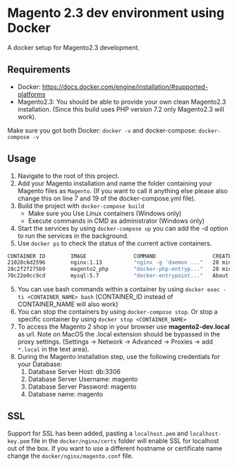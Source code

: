 # Magento 2.3 dev environment using Docker

A docker setup for Magento2.3 development.

## Requirements

- Docker: <https://docs.docker.com/engine/installation/#supported-platforms>
- Magento2.3: You should be able to provide your own clean Magento2.3 installation. (Since this build uses PHP version 7.2 only Magento2.3 will work).

Make sure you got both Docker: `docker -v` and docker-compose: `docker-compose -v`

## Usage

1. Navigate to the root of this project.
2. Add your Magento installation and name the folder containing your Magento files as `Magento`. (If you want to call it anything else please also change this on line 7 and 19 of the docker-compose.yml file).
3. Build the project with `docker-compose build`
   - Make sure you Use Linux containers (Windows only)
   - Execute commands in CMD as administrator (Windows only)
4. Start the services by using `docker-compose up` you can add the -d option to run the services in the background.
5. Use `docker ps` to check the status of the current active containers.

```bash
CONTAINER ID        IMAGE               COMMAND                  CREATED             STATUS              PORTS                    NAMES
21028c6d2596        nginx:1.13          "nginx -g 'daemon ..."   28 minutes ago      Up 4 seconds        0.0.0.0:80->80/tcp       magento2_web_1
28c2f2f275b9        magento2_php        "docker-php-entryp..."   28 minutes ago      Up 5 seconds        9000/tcp                 magento2_php_1
70c22e0cc9cd        mysql:5.7           "docker-entrypoint..."   About an hour ago   Up 6 seconds        0.0.0.0:3306->3306/tcp   magento2_db_1
```

5. You can use bash commands within a container by using `docker exec -ti <CONTAINER_NAME> bash` (CONTAINER_ID instead of CONTAINER_NAME will also work)
6. You can stop the containers by using `docker-compose stop`. Or stop a specific container by using `docker stop <CONTAINER_NAME>`
7. To access the Magento 2 shop in your browser use **magento2-dev.local** as url. Note on MacOS the .local extension should be bypassed in the proxy settings. (Settings -> Network -> Advanced -> Proxies -> add `*.local` in the text area).
8. During the Magento installation step, use the following credentials for your Database:
   1. Database Server Host: db:3306
   2. Database Server Username: magento
   3. Database Server Password: magento
   4. Database name: magento

## SSL

Support for SSL has been added, pasting a `localhost.pem` and `localhost-key.pem` file in
the `docker/nginx/certs` folder will enable SSL for localhost out of the box. If you want to
use a different hostname or certificate name change the `docker/nginx/magento.conf` file.
